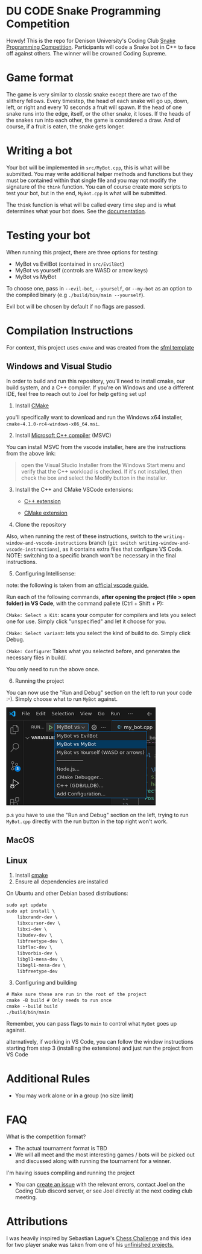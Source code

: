 # DU CODE Snake Programming Competition

<!-- TODO: Add link to blog post -->

Howdy! This is the repo for Denison University's Coding Club [Snake
Programming Competition](). Participants will code a Snake bot in C++ to
face off against others. The winner will be crowned Coding Supreme.

<!-- TODO: Instead of crowning them Coding Supreme, perhaps we can get
teachers to agree to a bit of extra credit -->

# Game format

The game is very similar to classic snake except there are two of the
slithery fellows. Every timestep, the head of each snake will go up, down,
left, or right and every 10 seconds a fruit will spawn. If the head of
one snake runs into the edge, itself, or the other snake, it loses. If
the heads of the snakes run into each other, the game is considered a
draw. And of course, if a fruit is eaten, the snake gets longer.

# Writing a bot

Your bot will be implemented in `src/MyBot.cpp`, this is what will be
submitted. You may write additional helper methods and functions but they
must be contained within that single file and you may not modify the
signature of the `think` function. You can of course create more scripts
to test your bot, but in the end, `MyBot.cpp` is what will be submitted.

<!-- TODO: Add a documentation link -->

The `think` function is what will be called every time step and is what
determines what your bot does. See the [documentation]().

# Testing your bot

When running this project, there are three options for testing: 

- MyBot vs EvilBot (contained in `src/EvilBot`)
- MyBot vs yourself (controls are WASD or arrow keys)
- MyBot vs MyBot

To choose one, pass in `--evil-bot`, `--yourself`, or `--my-bot` as an
option to the compiled binary (e.g `./build/bin/main --yourself`).

Evil bot will be chosen by default if no flags are passed.

# Compilation Instructions

For context, this project uses `cmake` and was created from the [sfml
template](https://github.com/SFML/cmake-sfml-project)

## Windows and Visual Studio
In order to build and run this repository, you'll need to install cmake, our
build system, and a C++ compiler. If you're on Windows and use a different
IDE, feel free to reach out to Joel for help getting set up!

1. Install [CMake](https://cmake.org/download)

you'll specifically want to download and run the Windows x64 installer, `cmake-4.1.0-rc4-windows-x86_64.msi`.

2. Install [Microsoft C++ compiler](https://code.visualstudio.com/docs/cpp/config-msvc) (MSVC)

You can install MSVC from the vscode installer, here are the instructions from the above link:
> open the Visual Studio Installer from the Windows Start menu and verify that
> the C++ workload is checked. If it's not installed, then check the box and
> select the Modify button in the installer.


3. Install the C++ and CMake VSCode extensions:

    - [C++ extension](https://marketplace.visualstudio.com/items?itemName=ms-vscode.cpptools)

    - [CMake extension](https://marketplace.visualstudio.com/items?itemName=ms-vscode.cmake-tools)

4. Clone the repository

Also, when running the rest of these instructions, switch to the
`writing-window-and-vscode-instructions` branch (`git switch
writing-window-and-vscode-instructions`), as it contains extra files that
configure VS Code. NOTE: switching to a specific branch won't be necessary in
the final instructions.

5. Configuring Intellisense:

note: the following is taken from an [official vscode guide.](https://code.visualstudio.com/docs/cpp/cmake-linux#_configure-hello-world)

Run each of the following commands, **after opening the project (file > open folder) in VS Code**, with the command pallete (Ctrl + Shift + P):

`CMake: Select a Kit`: scans your computer for compilers and lets you select one for use. Simply click "unspecified" and let it choose for you.

`CMake: Select variant`: lets you select the kind of build to do. Simply click Debug.

`CMake: Configure`: Takes what you selected before, and generates the necessary files in build/.

You only need to run the above once.

6. Running the project

You can now use the "Run and Debug" section on the left to run your code :-).
Simply choose what to run `MyBot` against.

![What Run and Debug looks like](./README-assets/run-and-debug-in-vs-code.png)

p.s you have to use the "Run and Debug" section on the left, trying to run
`MyBot.cpp` directly with the run button in the top right won't work.

## MacOS

<!-- TODO: Create instructions for MacOS -->

## Linux
1. Install [cmake](https://cmake.org/download/)
2. Ensure all dependencies are installed

On Ubuntu and other Debian based distributions:
<!-- Taken from https://github.com/SFML/cmake-sfml-project -->
```
sudo apt update
sudo apt install \
    libxrandr-dev \
    libxcursor-dev \
    libxi-dev \
    libudev-dev \
    libfreetype-dev \
    libflac-dev \
    libvorbis-dev \
    libgl1-mesa-dev \
    libegl1-mesa-dev \
    libfreetype-dev
```

3. Configuring and building
```
# Make sure these are run in the root of the project
cmake -B build # Only needs to run once
cmake --build build
./build/bin/main
```

Remember, you can pass flags to `main` to control what `MyBot` goes up against.

alternatively, if working in VS Code, you can follow the window instructions
starting from step 3 (installing the extensions) and just run the project from
VS Code

# Additional Rules

- You may work alone or in a group (no size limit)

# FAQ

<!-- The best format will depend on the number of entrants -->

What is the competition format?

- The actual tournament format is TBD
- We will all meet and the most interesting games / bots will be picked
out and discussed along with running the tournament for a winner.

I'm having issues compiling and running the project

- You can [create an
issue](https://github.com/Joel-Singh/denison-snake-programming-competition/issues)
with the relevant errors, contact Joel on the Coding Club discord server,
or see Joel directly at the next coding club meeting.

# Attributions

I was heavily inspired by Sebastian Lague's [Chess Challenge](https://github.com/SebLague/Chess-Challenge) and this idea for two player snake was taken from one of his [unfinished projects.](https://youtu.be/kIMHRQWorkE?t=711)
